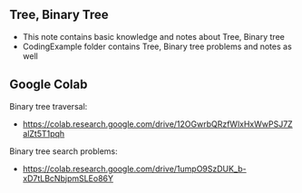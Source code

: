 ## Tree, Binary Tree

- This note contains basic knowledge and notes about Tree, Binary tree
- CodingExample folder contains Tree, Binary tree problems and notes as well

## Google Colab

Binary tree traversal:
- https://colab.research.google.com/drive/12OGwrbQRzfWlxHxWwPSJ7ZalZt5T1pqh

Binary tree search problems:
- https://colab.research.google.com/drive/1umpO9SzDUK_b-xD7tLBcNbjpmSLEo86Y
